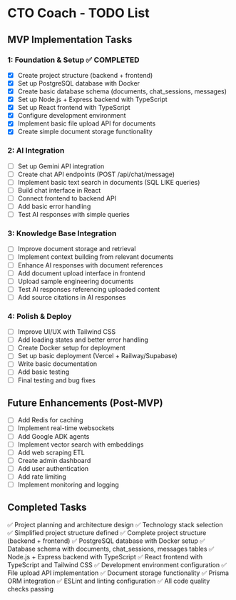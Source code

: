 # CTO Coach - TODO List

## MVP Implementation Tasks

### 1: Foundation & Setup ✅ COMPLETED
- [x] Create project structure (backend + frontend)
- [x] Set up PostgreSQL database with Docker
- [x] Create basic database schema (documents, chat_sessions, messages)
- [x] Set up Node.js + Express backend with TypeScript
- [x] Set up React frontend with TypeScript
- [x] Configure development environment
- [x] Implement basic file upload API for documents
- [x] Create simple document storage functionality

### 2: AI Integration
- [ ] Set up Gemini API integration
- [ ] Create chat API endpoints (POST /api/chat/message)
- [ ] Implement basic text search in documents (SQL LIKE queries)
- [ ] Build chat interface in React
- [ ] Connect frontend to backend API
- [ ] Add basic error handling
- [ ] Test AI responses with simple queries

### 3: Knowledge Base Integration
- [ ] Improve document storage and retrieval
- [ ] Implement context building from relevant documents
- [ ] Enhance AI responses with document references
- [ ] Add document upload interface in frontend
- [ ] Upload sample engineering documents
- [ ] Test AI responses referencing uploaded content
- [ ] Add source citations in AI responses

### 4: Polish & Deploy
- [ ] Improve UI/UX with Tailwind CSS
- [ ] Add loading states and better error handling
- [ ] Create Docker setup for deployment
- [ ] Set up basic deployment (Vercel + Railway/Supabase)
- [ ] Write basic documentation
- [ ] Add basic testing
- [ ] Final testing and bug fixes

## Future Enhancements (Post-MVP)
- [ ] Add Redis for caching
- [ ] Implement real-time websockets
- [ ] Add Google ADK agents
- [ ] Implement vector search with embeddings
- [ ] Add web scraping ETL
- [ ] Create admin dashboard
- [ ] Add user authentication
- [ ] Add rate limiting
- [ ] Implement monitoring and logging

## Completed Tasks
✅ Project planning and architecture design
✅ Technology stack selection  
✅ Simplified project structure defined
✅ Complete project structure (backend + frontend)
✅ PostgreSQL database with Docker setup
✅ Database schema with documents, chat_sessions, messages tables
✅ Node.js + Express backend with TypeScript
✅ React frontend with TypeScript and Tailwind CSS
✅ Development environment configuration
✅ File upload API implementation
✅ Document storage functionality
✅ Prisma ORM integration
✅ ESLint and linting configuration
✅ All code quality checks passing
